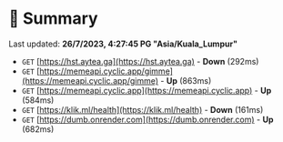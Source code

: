 # 📖 Summary
Last updated: **26/7/2023, 4:27:45 PG "Asia/Kuala_Lumpur"**

- `GET` [https://hst.aytea.ga](https://hst.aytea.ga) - **Down** (292ms)
- `GET` [https://memeapi.cyclic.app/gimme](https://memeapi.cyclic.app/gimme) - **Up** (863ms)
- `GET` [https://memeapi.cyclic.app](https://memeapi.cyclic.app) - **Up** (584ms)
- `GET` [https://klik.ml/health](https://klik.ml/health) - **Down** (161ms)
- `GET` [https://dumb.onrender.com](https://dumb.onrender.com) - **Up** (682ms)
